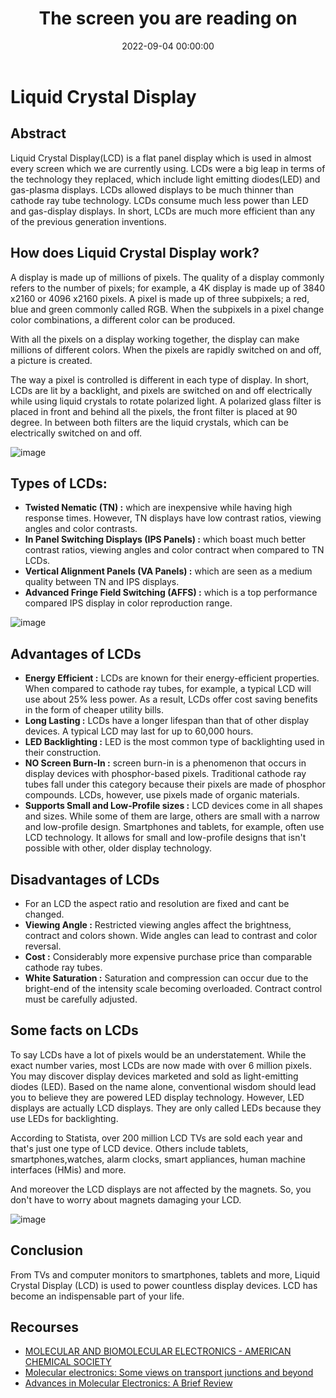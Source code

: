 ﻿---
layout: post
title: "The screen you are reading on"
author_github: madhanraj13579
date: 2022-09-04 00:00:00

description: 'Liquid Crystal Display (LCD) is a type of flat panel display which uses liquid crystals in its primary form of operation. LCDs have a large and varying set of use cases for consumers and businesses, as they can be commonly found in smartphones, televisions, computer monitors, and instrumental panels.'

tags:
- IEEE NITK
- Blog
- Liquid Crystal Display categories
- Piston

github_username: 'madhanraj13579'
---

# Liquid Crystal Display

## Abstract

Liquid Crystal Display(LCD) is a flat panel display which is used in almost every screen which we are currently using. LCDs were a big leap in terms of the technology they replaced, which include light emitting diodes(LED) and gas-plasma displays. LCDs allowed displays to be much thinner than cathode ray tube technology. LCDs consume much less power than LED and gas-display displays. In short, LCDs are much more efficient than any of the previous generation inventions.

## How does Liquid Crystal Display work?

A display is made up of millions of pixels. The quality of a display commonly refers to the number of pixels; for example, a 4K display is made up of 3840 x2160 or 4096 x2160 pixels. A pixel is made up of three subpixels; a red, blue and green commonly called RGB. When the subpixels in a pixel change color combinations, a different color can be produced.

With all the pixels on a display working together, the display can make millions of different colors. When the pixels are rapidly switched on and off, a picture is created.

The way a pixel is controlled is different in each type of display. In short, LCDs are lit by a backlight, and pixels are switched on and off electrically while using liquid crystals to rotate polarized light. A polarized glass filter is placed in front and behind all the pixels, the front filter is placed at 90 degree. In between both filters are the liquid crystals, which can be electrically switched on and off.

![image](/blog/assets/img/the-screen-you-are-reading-on/image-1.png)

## Types of LCDs:

- **Twisted Nematic (TN) :** which are inexpensive while having high response times. However, TN displays have low contrast ratios, viewing angles and color contrasts. 
- **In Panel Switching Displays (IPS Panels) :** which boast much better contrast ratios, viewing angles and color contract when compared to TN LCDs. 
- **Vertical Alignment Panels (VA Panels) :** which are seen as a medium quality between TN and IPS displays.
- **Advanced Fringe Field Switching (AFFS) :** which is a top performance compared IPS display in color reproduction range.
    

![image](/blog/assets/img/the-screen-you-are-reading-on/image-2.jpg)

## Advantages of LCDs

- **Energy Efficient :** LCDs are known for their energy-efficient properties. When compared to cathode ray tubes, for example, a typical LCD will use about 25% less power. As a result, LCDs offer cost saving benefits in the form of cheaper utility bills.
- **Long Lasting :** LCDs have a longer lifespan than that of other display devices. A typical LCD may last for up to 60,000 hours.
- **LED Backlighting :** LED is the most common type of backlighting used in their construction.
- **NO Screen Burn-In :** screen burn-in is a phenomenon that occurs in display devices with phosphor-based pixels. Traditional cathode ray tubes fall under this category because their pixels are made of phosphor compounds. LCDs, however, use pixels made of organic materials.
- **Supports Small and Low-Profile sizes :** LCD devices come in all shapes and sizes. While some of them are large, others are small with a narrow and low-profile design. Smartphones and tablets, for example, often use LCD technology. It allows for small and low-profile designs that isn't possible with other, older display technology.
    

## Disadvantages of LCDs

- For an LCD the aspect ratio and resolution are fixed and cant be changed. 
- **Viewing Angle :** Restricted viewing angles affect the brightness, contract and colors shown. Wide angles can lead to contrast and color reversal. 
- **Cost :** Considerably more expensive purchase price than comparable cathode ray tubes. 
- **White Saturation :** Saturation and compression can occur due to the bright-end of the intensity scale becoming overloaded. Contract control must be carefully adjusted.
    

## Some facts on LCDs

To say LCDs have a lot of pixels would be an understatement. While the exact number varies, most LCDs are now made with over 6 million pixels. You may discover display devices marketed and sold as light-emitting diodes (LED). Based on the name alone, conventional wisdom should lead you to believe they are powered LED display technology. However, LED displays are actually LCD displays. They are only called LEDs because they use LEDs for backlighting.

According to Statista, over 200 million LCD TVs are sold each year and that's just one type of LCD device. Others include tablets, smartphones,watches, alarm clocks, smart appliances, human machine interfaces (HMis) and more.

And moreover the LCD displays are not affected by the magnets. So, you don't have to worry about magnets damaging your LCD.

![image](/blog/assets/img/the-screen-you-are-reading-on/image-3.png)

## Conclusion

From TVs and computer monitors to smartphones, tablets and more, Liquid Crystal Display (LCD) is used to power countless display devices. LCD has become an indispensable part of your life.

## Recourses

- [MOLECULAR AND BIOMOLECULAR ELECTRONICS - AMERICAN CHEMICAL SOCIETY](https://docecity.com/molecular-and-biomolecular-electronics-american-chemical-soc-5f1073cfe2083.html)
- [Molecular electronics: Some views on transport junctions and beyond](https://www.pnas.org/doi/10.1073/pnas.0500075102)
- [Advances in Molecular Electronics: A Brief Review](https://www.sciencedirect.com/science/article/pii/S2095809918306453)